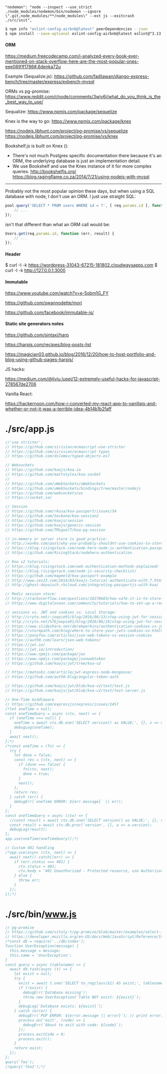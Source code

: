 ```
"nodemon": "node --inspect --use_strict ./node_modules/nodemon/bin/nodemon --ignore \".git,node_modules/**/node_modules\" --ext js --exitcrash ./src/init",
```

```bash
$ npm info "eslint-config-airbnb@latest" peerDependencies --json
$ npm install --save-optional eslint-config-airbnb@latest eslint@^3.13.0 eslint-plugin-jsx-a11y@^3.0.2 eslint-plugin-import@^2.2.0 eslint-plugin-react@^6.9.0
```

#### ORM

https://medium.freecodecamp.com/i-analyzed-every-book-ever-mentioned-on-stack-overflow-here-are-the-most-popular-ones-eee0891f1786#.6denka72u

Example (Sequalize.js):
https://github.com/fadliawan/django-express-bench/tree/master/express/exbench-mysql

ORMs vs pg-promise:
https://www.reddit.com/r/node/comments/3wiy6j/what_do_you_think_is_the_best_way_to_use/

Sequalize:
https://www.npmjs.com/package/sequelize

Knex is the way to go:
https://www.npmjs.com/package/knex

https://nodejs.libhunt.com/project/pg-promise/vs/sequelize
https://nodejs.libhunt.com/project/pg-promise/vs/knex

Bookshelf.js is built on Knex ():
- There's not much Postgres specific documentation there because it's an ORM,
the underlying database is just an implementation detail.
- We use Bookshelf and use the Knex instance of it for more complex queries.
http://bookshelfjs.org/
https://blog.ragingflame.co.za/2014/7/21/using-nodejs-with-mysql

----

Probably not the most popular opinion these days,
but when using a SQL database with node,
I don't use an ORM. I just use straight SQL:

```js
pool.query('SELECT * FROM users WHERE id = ?', [ req.params.id ], function (err, result) {
    // ...
});
```

isn't that different than what an ORM call would be:

```js
Users.get(req.params.id, function (err, result) {
    // ...
});
```

#### Header

$ curl -I -k https://wordpress-31043-67215-181802.cloudwaysapps.com
$ curl -I -k http://127.0.0.1:3000

#### Immutable

https://www.youtube.com/watch?v=e-5obm1G_FY

https://github.com/swannodette/mori

https://github.com/facebook/immutable-js/

#### Static site generators notes

https://github.com/sintaxi/harp

https://harpjs.com/recipes/blog-posts-list

https://magician03.github.io/blog/2016/12/20/how-to-host-portfolio-and-blog-using-github-pages-harpjs/

JS hacks:

https://medium.com/@liviu.lupei/12-extremely-useful-hacks-for-javascript-278567de2706

Vanilla React:

https://hackernoon.com/how-i-converted-my-react-app-to-vanillajs-and-whether-or-not-it-was-a-terrible-idea-4b14b1b2faff

# ./src/app.js

```js
//'use stricter';
// https://github.com/sirisian/ecmascript-use-stricter
// https://github.com/sirisian/ecmascript-types
// https://github.com/dslomov/typed-objects-es7

// Websockets
// https://github.com/koajs/koa.io
// https://github.com/mattstyles/koa-socket
//
// https://github.com/uWebSockets/uWebSockets
// https://github.com/uWebSockets/bindings/tree/master/nodejs
// https://github.com/websockets/ws
// https://socket.io/

// Session
// https://github.com/rkusa/koa-passport/issues/54
// https://github.com/Secbone/koa-session2
// https://github.com/koajs/session
// https://github.com/koajs/generic-session
// https://github.com/TMiguelT/koa-pg-session

// in-memory or server store is good practice:
// http://wonko.com/post/why-you-probably-shouldnt-use-cookies-to-store-session-data
// https://blog.risingstack.com/node-hero-node-js-authentication-passport-js/
// https://github.com/RisingStack/nodehero-authentication

// Koa v2 tutorials:
// https://blog.risingstack.com/web-authentication-methods-explained/
// https://blog.risingstack.com/node-js-security-checklist/
// https://github.com/mapmeld/koa-passport-example
// http://www.zev23.com/2014/03/koajs-tutorial-authenticate-with_7.html
// http://ghost-dozoisch.rhcloud.com/integrating-passportjs-with-koa/

// Redis session store:
// http://stackoverflow.com/questions/10278683/how-safe-it-is-to-store-session-with-redis
// https://www.digitalocean.com/community/tutorials/how-to-set-up-a-redis-server-as-a-session-handler-for-php-on-ubuntu-14-04

// sessions vs. JWT and cookies vs. Local Storage:
// http://cryto.net/~joepie91/blog/2016/06/13/stop-using-jwt-for-sessions/
// http://cryto.net/%7Ejoepie91/blog/2016/06/19/stop-using-jwt-for-sessions-part-2-why-your-solution-doesnt-work/
// https://www.slideshare.net/derekperkins/authentication-cookies-vs-jwts-and-why-youre-doing-it-wrong
// https://stormpath.com/blog/where-to-store-your-jwts-cookies-vs-html5-web-storage
// https://ponyfoo.com/articles/json-web-tokens-vs-session-cookies
// https://auth0.com/learn/json-web-tokens/
// https://jwt.io/
// https://jwt.io/introduction/
// https://www.npmjs.com/package/jws
// https://www.npmjs.com/package/jsonwebtoken
// https://github.com/koajs/jwt/tree/koa-v2

// https://matoski.com/article/jwt-express-node-mongoose/
// https://github.com/auth0-blog/angular-token-auth

// https://github.com/koajs/jwt/blob/koa-v2/test/test.js
// https://github.com/koajs/jwt/blob/koa-v2/test/test-server.js

// One-Time middleware
// https://github.com/expressjs/express/issues/2457
/*let oneTime = null;
const oneTimeQuery = async (ctx, next) => {
  if (oneTime === null) {
    oneTime = await ctx.db.one('SELECT version() as VALUE;', {}, v => v.value);
    debugLog(oneTime);
  }
  await next();
};*/
/*const oneTime = (fn) => {
  try {
    let done = false;
    const res = (ctx, next) => {
      if (done === false) {
        fn(ctx, next);
        done = true;
      }
      next();
    };
    return res;
  } catch (err) {
    debugErr(`oneTime ERROR: ${err.message}` || err);
  }
};
const oneTimeQuery = async (ctx) => {
  //const result = await ctx.db.one('SELECT version() as VALUE;', {}, v => v.value);
  const result = await ctx.db.proc('version', [], a => a.version);
  debugLog(result);
};
app.use(oneTime(oneTimeQuery));*/

// Custom 401 handling
/*app.use(async (ctx, next) => {
  await next().catch((err) => {
    if (err.status === 401) {
      ctx.status = 401;
      ctx.body = '401 Unauthorized - Protected resource, use Authorization header to get access\n';
    } else {
      throw err;
    }
  });
});*/
```

# ./src/bin/www.js

```js
// pg-promise
// https://github.com/vitaly-t/pg-promise/blob/master/examples/select-insert.md
// https://developer.mozilla.org/en-US/docs/Web/JavaScript/Reference/Statements/throw#Throw_an_object
/*const db = require('../db/index');
function UserException(message) {
  this.message = message;
  this.name = 'UserException';
}
const query = async (tablename) => {
  await db.task(async (t) => {
    let exist = null;
    try {
      exist = await t.one('SELECT to_regclass($1) AS exist;', tablename, a => !!a.exist);
      if (!exist) {
        debugErr('Database missing');
        throw new UserException(`Table NOT exist: ${exist}`);
      }
      debugLog(`Database exists: ${exist}`);
    } catch (error) {
      debugErr(`PGP ERROR: ${error.message || error}`); // print error;
      process.on('exit', (code) => {
        debugErr(`About to exit with code: ${code}`);
      });
      process.exitCode = 9;
      process.exit();
    }
    return exist;
  });
};
query('foo');
//query('foo2');*/
```
